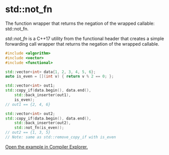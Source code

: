 # std::not_fn

The function wrapper that returns the negation of the wrapped callable: std::not_fn.

*std::not_fn* is a C++17 utility from the functional header that creates a simple forwarding call wrapper that returns the negation of the wrapped callable.

```c++
#include <algorithm>
#include <vector>
#include <functional>

std::vector<int> data{1, 2, 3, 4, 5, 6};
auto is_even = [](int v) { return v % 2 == 0; };

std::vector<int> out1;
std::copy_if(data.begin(), data.end(),
    std::back_inserter(out1),
    is_even);
// out1 == {2, 4, 6}

std::vector<int> out2;
std::copy_if(data.begin(), data.end(),
    std::back_inserter(out2), 
    std::not_fn(is_even));
// out2 == {1, 3, 5}
// Note: same as std::remove_copy_if with is_even
```

[Open the example in Compiler Explorer.](https://compiler-explorer.com/z/7vr4rPr1a)